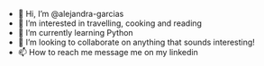 - 👋 Hi, I’m @alejandra-garcias
- 👀 I’m interested in travelling, cooking and reading
- 🌱 I’m currently learning Python
- 💞️ I’m looking to collaborate on anything that sounds interesting!
- 📫 How to reach me message me on my linkedin

<!---
alejandra-garcias/alejandra-garcias is a ✨ special ✨ repository because its `README.md` (this file) appears on your GitHub profile.
You can click the Preview link to take a look at your changes.
--->
